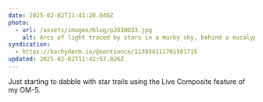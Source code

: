 ```yaml
---
date: 2025-02-02T11:41:28.049Z
photo:
  - url: /assets/images/blog/p2010033.jpg
    alt: Arcs of light traced by stars in a murky sky, behind a eucalyptus tree
syndication:
  - https://hachyderm.io/@sentience/113934111701501715
updated: 2025-02-02T11:42:57.826Z
---
```


Just starting to dabble with star trails using the Live Composite feature of my OM-5.
